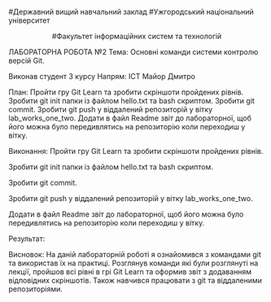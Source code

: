 #Державний вищий навчальний заклад
#Ужгородський національний університет
<center>#Факультет інформаційних систем та технологій</center>












ЛАБОРАТОРНА РОБОТА №2
Тема: Основні команди системи контролю версій Git.














Виконав студент 3 курсу
Напрям: ІСТ
Майор Дмитро







План:
Пройти гру Git Learn та зробити скріншоти пройдених рівнів.
Зробити git init папки із файлом  hello.txt та bash скриптом.
Зробити git commit.
Зробити git push у віддалений репозиторій у вітку lab_works_one_two.
Додати в файл Readme звіт до лабораторної, щоб його можна було передивлятись на репозиторію коли переходиш у вітку.


Виконання:
Пройти гру Git Learn та зробити скріншоти пройдених рівнів.



Зробити git init папки із файлом  hello.txt та bash скриптом.

Зробити git commit.

Зробити git push у віддалений репозиторій у вітку lab_works_one_two.

Додати в файл Readme звіт до лабораторної, щоб його можна було передивлятись на репозиторію коли переходиш у вітку.

Результат:

Висновок:
На даній лабораторній роботі я ознайомився з командами git та використав їх на практиці. Розглянув команди які були розглянуті на лекції, пройшов всі рівні в грі Git Learn та оформив звіт з додаванням відповідних скріншотів. Також навчився працювати з git та віддаленими репозиторіями.
